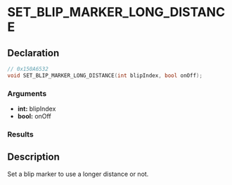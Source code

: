 # SET_BLIP_MARKER_LONG_DISTANCE

## Declaration
```cpp
// 0x150A6532
void SET_BLIP_MARKER_LONG_DISTANCE(int blipIndex, bool onOff);
```

### Arguments
- **int:** blipIndex
- **bool:** onOff

### Results

## Description
Set a blip marker to use a longer distance or not.